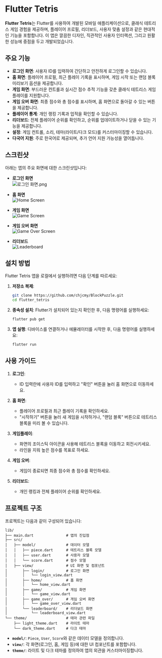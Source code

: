# Flutter Tetris

**Flutter Tetris**는 Flutter를 사용하여 개발된 모바일 애플리케이션으로, 클래식 테트리스 게임 경험을 제공하며, 플레이어 프로필, 리더보드, 사용자 맞춤 설정과 같은 현대적인 기능을 포함합니다. 이 앱은 깔끔한 디자인, 직관적인 사용자 인터랙션, 그리고 원활한 성능에 중점을 두고 개발되었습니다.

## 주요 기능

- **로그인 화면**: 사용자 ID를 입력하여 간단하고 안전하게 로그인할 수 있습니다.
- **홈 화면**: 플레이어 프로필, 최근 플레이 기록을 표시하며, 게임 시작 또는 랜덤 블록 미리보기 옵션을 제공합니다.
- **게임 화면**: 부드러운 컨트롤과 실시간 점수 추적 기능을 갖춘 클래식 테트리스 게임플레이를 지원합니다.
- **게임 오버 화면**: 최종 점수와 총 점수를 표시하며, 홈 화면으로 돌아갈 수 있는 버튼을 제공합니다.
- **플레이어 통계**: 개인 랭킹 기록과 업적을 확인할 수 있습니다.
- **리더보드**: 전체 플레이어 순위를 확인하고, 순위를 업데이트하거나 닫을 수 있는 기능을 제공합니다.
- **설정**: 게임 컨트롤, 소리, 테마(라이트/다크 모드)를 커스터마이징할 수 있습니다.
- **다국어 지원**: 주로 한국어로 제공되며, 추가 언어 지원 가능성을 열어둡니다.

## 스크린샷

아래는 앱의 주요 화면에 대한 스크린샷입니다:

- **로그인 화면**  
  ![로그인 화면.png](./screen_shot/로그인%20화면.png)

- **홈 화면**  
  ![Home Screen](./screen_shot/높은%20점수순%20화면.png)


- **게임 화면**  
  ![Game Screen](./screen_shot/게임화면.png)


- **게임 오버 화면**  
  ![Game Over Screen](./screen_shot/게임오버%20화면.png)


- **리더보드**  
  ![Leaderboard](./screen_shot/리더보드화면.png)


## 설치 방법

Flutter Tetris 앱을 로컬에서 실행하려면 다음 단계를 따르세요:

1. **저장소 복제**:
   ```bash
   git clone https://github.com/chjcmy/BlockPuzzle.git
   cd flutter_tetris
   ```

2. **종속성 설치**:
   Flutter가 설치되어 있는지 확인한 후, 다음 명령어를 실행하세요:
   ```bash
   flutter pub get
   ```

3. **앱 실행**:
   디바이스를 연결하거나 에뮬레이터를 시작한 후, 다음 명령어를 실행하세요:
   ```bash
   flutter run
   ```

## 사용 가이드

1. **로그인**:
    - ID 입력란에 사용자 ID를 입력하고 "확인" 버튼을 눌러 홈 화면으로 이동하세요.

2. **홈 화면**:
    - 플레이어 프로필과 최근 플레이 기록을 확인하세요.
    - "시작하기" 버튼을 눌러 새 게임을 시작하거나, "랜덤 블록" 버튼으로 테트리스 블록을 미리 볼 수 있습니다.

3. **게임플레이**:
    - 화면의 조이스틱 아이콘을 사용해 테트리스 블록을 이동하고 회전시키세요.
    - 라인을 지워 높은 점수를 목표로 하세요.

4. **게임 오버**:
    - 게임이 종료되면 최종 점수와 총 점수를 확인하세요.

5. **리더보드**:
    - 개인 랭킹과 전체 플레이어 순위를 확인하세요.


## 프로젝트 구조

프로젝트는 다음과 같이 구성되어 있습니다:

```
lib/
├── main.dart               # 앱의 진입점
├── src/
│   ├── model/              # 데이터 모델
│   │   ├── piece.dart      # 테트리스 블록 모델
│   │   ├── user.dart       # 사용자 모델
│   │   └── score.dart      # 점수 모델
│   ├── view/               # UI 화면 및 컴포넌트
│       ├── login/          # 로그인 화면
│       │   └── login_view.dart
│       ├── home/           # 홈 화면
│       │   └── home_view.dart
│       ├── game/           # 게임 화면
│       │   └── game_view.dart
│       ├── game_over/      # 게임 오버 화면
│       │   └── game_over_view.dart
│       └── leaderboard/    # 리더보드 화면
│           └── leaderboard_view.dart
└── theme/                  # 테마 관련 파일
    ├── light_theme.dart    # 라이트 테마
    └── dark_theme.dart     # 다크 테마
```

- **`model/`**: `Piece`, `User`, `Score`와 같은 데이터 모델을 정의합니다.
- **`view/`**: 각 화면(로그인, 홈, 게임 등)에 대한 UI 컴포넌트를 포함합니다.
- **`theme/`**: 라이트 및 다크 테마를 정의하여 앱의 외관을 커스터마이징합니다.
